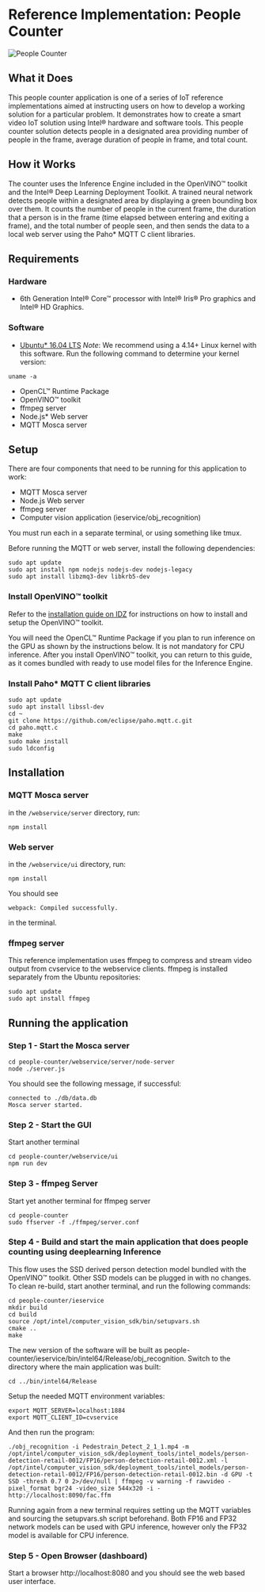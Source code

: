 
# Reference Implementation: People Counter

![People Counter](./docs/images/people-counter-image.png)

## What it Does
This people counter application is one of a series of IoT reference implementations aimed at instructing users on how to develop a working solution for a particular problem. It demonstrates how to create a smart video IoT solution using Intel® hardware and software tools. This people counter solution detects people in a designated area providing number of people in the frame, average duration of people in frame, and total count.

## How it Works

The counter uses the Inference Engine included in the OpenVINO™ toolkit and the Intel® Deep Learning Deployment Toolkit. A trained neural network detects people within a designated area by displaying a green bounding box over them. It counts the number of people in the current frame, the duration that a person is in the frame (time elapsed between entering and exiting a frame), and the total number of people seen, and then sends the data to a local web server using the Paho\* MQTT C client libraries.

## Requirements
### Hardware 
* 6th Generation Intel® Core™ processor with Intel® Iris® Pro graphics and Intel® HD Graphics.

### Software
* [Ubuntu\* 16.04 LTS](http://releases.ubuntu.com/16.04/)
*Note*: We recommend using a 4.14+ Linux kernel with this software. Run the following command to determine your kernel version:

```
uname -a
```
* OpenCL™ Runtime Package
* OpenVINO™ toolkit
* ffmpeg server
* Node.js\* Web server
* MQTT Mosca server


## Setup

There are four components that need to be running for this application to work:
* MQTT Mosca server
* Node.js Web server 
* ffmpeg server
* Computer vision application (ieservice/obj_recognition)

You must run each in a separate terminal, or using something like tmux.

Before running the MQTT or web server, install the following dependencies:
```
sudo apt update
sudo apt install npm nodejs nodejs-dev nodejs-legacy
sudo apt install libzmq3-dev libkrb5-dev
```

### Install OpenVINO™ toolkit
Refer to the [installation guide on IDZ](https://software.intel.com/en-us/articles/CVSDK-Install-Linux)
for instructions on how to install and setup the OpenVINO™ toolkit.

You will need the OpenCL™ Runtime Package if you plan to run inference on the GPU as shown by the
instructions below. It is not mandatory for CPU inference. After you install OpenVINO™ toolkit, you can
return to this guide, as it comes bundled with ready to use model files for the Inference Engine.

### Install Paho\* MQTT C client libraries

```
sudo apt update
sudo apt install libssl-dev
cd ~
git clone https://github.com/eclipse/paho.mqtt.c.git
cd paho.mqtt.c
make
sudo make install
sudo ldconfig
```

## Installation

### MQTT Mosca server
in the ```/webservice/server``` directory, run:

```
npm install
```

### Web server
in the ```/webservice/ui``` directory, run:
```
npm install
```

You should see

``` 
webpack: Compiled successfully.
```
in the terminal.

### ffmpeg server
This reference implementation uses ffmpeg to compress and stream video output from cvservice to the webservice clients. ffmpeg is installed separately from the Ubuntu repositories:

```
sudo apt update
sudo apt install ffmpeg
```

## Running the application

### Step 1 - Start the Mosca server
```
cd people-counter/webservice/server/node-server
node ./server.js
```
You should see the following message, if successful:

```
connected to ./db/data.db
Mosca server started.
```

### Step 2 - Start the GUI

Start another terminal 
```
cd people-counter/webservice/ui
npm run dev
```

### Step 3 - ffmpeg Server

Start yet another terminal for ffmpeg server
```
cd people-counter
sudo ffserver -f ./ffmpeg/server.conf
```

### Step 4 - Build and start the main application that does people counting using deeplearning Inference
This flow uses the SSD derived person detection model bundled with the OpenVINO™ toolkit. Other SSD models can be plugged in with no changes.
To clean re-build, start another terminal, and run the following commands:

```
cd people-counter/ieservice
mkdir build
cd build
source /opt/intel/computer_vision_sdk/bin/setupvars.sh
cmake ..
make
```

The new version of the software will be built as people-counter/ieservice/bin/intel64/Release/obj_recognition. Switch to the directory where the main application was built:

```
cd ../bin/intel64/Release
```

Setup the needed MQTT environment variables:

```
export MQTT_SERVER=localhost:1884
export MQTT_CLIENT_ID=cvservice
```

And then run the program:

```
./obj_recognition -i Pedestrain_Detect_2_1_1.mp4 -m /opt/intel/computer_vision_sdk/deployment_tools/intel_models/person-detection-retail-0012/FP16/person-detection-retail-0012.xml -l /opt/intel/computer_vision_sdk/deployment_tools/intel_models/person-detection-retail-0012/FP16/person-detection-retail-0012.bin -d GPU -t SSD -thresh 0.7 0 2>/dev/null | ffmpeg -v warning -f rawvideo -pixel_format bgr24 -video_size 544x320 -i - http://localhost:8090/fac.ffm
```

Running again from a new terminal requires setting up the MQTT variables and sourcing the setupvars.sh script beforehand. Both FP16 and FP32 network models can be used with GPU inference, however only the FP32 model is available for CPU inference.



### Step 5 - Open Browser (dashboard)

Start a browser http://localhost:8080 and you should see the web based user interface.

